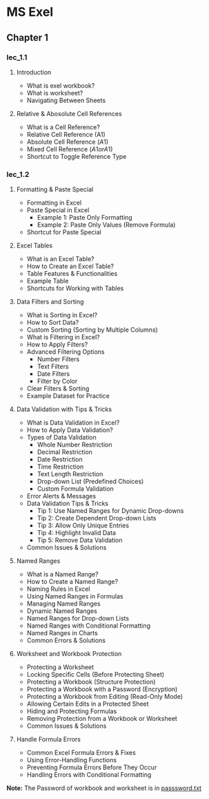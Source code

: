 # MS Exel

## Chapter 1

### lec_1.1

1. Introduction

   - What is exel workbook?
   - What is worksheet?
   - Navigating Between Sheets

2. Relative & Abosolute Cell References
   - What is a Cell Reference?
   - Relative Cell Reference (A1)
   - Absolute Cell Reference ($A$1)
   - Mixed Cell Reference ($A1 or A$1)
   - Shortcut to Toggle Reference Type

### lec_1.2

1. Formatting & Paste Special

   - Formatting in Excel
   - Paste Special in Excel
     - Example 1: Paste Only Formatting
     - Example 2: Paste Only Values (Remove Formula)
   - Shortcut for Paste Special

2. Excel Tables

   - What is an Excel Table?
   - How to Create an Excel Table?
   - Table Features & Functionalities
   - Example Table
   - Shortcuts for Working with Tables

3. Data Filters and Sorting

   - What is Sorting in Excel?
   - How to Sort Data?
   - Custom Sorting (Sorting by Multiple Columns)
   - What is Filtering in Excel?
   - How to Apply Filters?
   - Advanced Filtering Options
     - Number Filters
     - Text Filters
     - Date Filters
     - Filter by Color
   - Clear Filters & Sorting
   - Example Dataset for Practice

4. Data Validation with Tips & Tricks
   - What is Data Validation in Excel?
   - How to Apply Data Validation?
   - Types of Data Validation
     - Whole Number Restriction
     - Decimal Restriction
     - Date Restriction
     - Time Restriction
     - Text Length Restriction
     - Drop-down List (Predefined Choices)
     - Custom Formula Validation
   - Error Alerts & Messages
   - Data Validation Tips & Tricks
     - Tip 1: Use Named Ranges for Dynamic Drop-downs
     - Tip 2: Create Dependent Drop-down Lists
     - Tip 3: Allow Only Unique Entries
     - Tip 4: Highlight Invalid Data
     - Tip 5: Remove Data Validation
   - Common Issues & Solutions
5. Named Ranges
   - What is a Named Range?
   - How to Create a Named Range?
   - Naming Rules in Excel
   - Using Named Ranges in Formulas
   - Managing Named Ranges
   - Dynamic Named Ranges
   - Named Ranges for Drop-down Lists
   - Named Ranges with Conditional Formatting
   - Named Ranges in Charts
   - Common Errors & Solutions
6. Worksheet and Workbook Protection
   - Protecting a Worksheet
   - Locking Specific Cells (Before Protecting Sheet)
   - Protecting a Workbook (Structure Protection)
   - Protecting a Workbook with a Password (Encryption)
   - Protecting a Workbook from Editing (Read-Only Mode)
   - Allowing Certain Edits in a Protected Sheet
   - Hiding and Protecting Formulas
   - Removing Protection from a Workbook or Worksheet
   - Common Issues & Solutions
7. Handle Formula Errors
   - Common Excel Formula Errors & Fixes
   - Using Error-Handling Functions
   - Preventing Formula Errors Before They Occur
   - Handling Errors with Conditional Formatting

**Note:**
The Password of workbook and worksheet is in [passsword.txt](passsword.txt)
